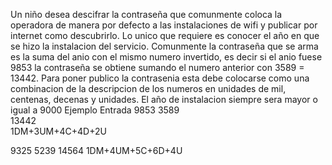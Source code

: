 Un niño desea descifrar la contraseña que comunmente coloca la operadora de manera por defecto a las instalaciones de wifi y publicar por internet como descubrirlo. Lo unico que requiere es conocer el año en que se hizo la instalacion del servicio.
Comunmente la contraseña que se arma es la suma del anio con el mismo numero invertido, es decir si el anio fuese 9853 la contraseña se obtiene sumando el numero anterior con 3589 = 13442.
Para poner publico la contrasenia esta debe colocarse como una combinacion de la descripcion de los numeros en unidades de mil, centenas, decenas y unidades.
El año de instalacion siempre sera mayor o igual a 9000
Ejemplo
Entrada
9853		3589							 
			13442                            
			1DM+3UM+4C+4D+2U				 

9325		5239
			14564
			1DM+4UM+5C+6D+4U

			